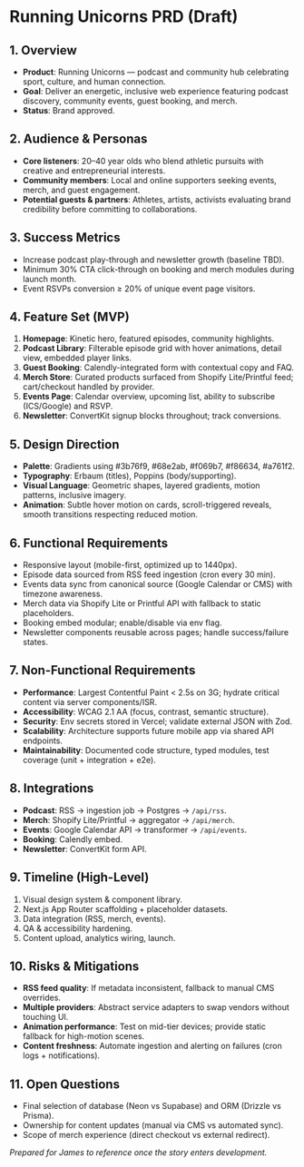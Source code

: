 # Running Unicorns PRD (Draft)

## 1. Overview
- **Product**: Running Unicorns — podcast and community hub celebrating sport, culture, and human connection.
- **Goal**: Deliver an energetic, inclusive web experience featuring podcast discovery, community events, guest booking, and merch.
- **Status**: Brand approved.

## 2. Audience & Personas
- **Core listeners**: 20–40 year olds who blend athletic pursuits with creative and entrepreneurial interests.
- **Community members**: Local and online supporters seeking events, merch, and guest engagement.
- **Potential guests & partners**: Athletes, artists, activists evaluating brand credibility before committing to collaborations.

## 3. Success Metrics
- Increase podcast play-through and newsletter growth (baseline TBD).
- Minimum 30% CTA click-through on booking and merch modules during launch month.
- Event RSVPs conversion ≥ 20% of unique event page visitors.

## 4. Feature Set (MVP)
1. **Homepage**: Kinetic hero, featured episodes, community highlights.
2. **Podcast Library**: Filterable episode grid with hover animations, detail view, embedded player links.
3. **Guest Booking**: Calendly-integrated form with contextual copy and FAQ.
4. **Merch Store**: Curated products surfaced from Shopify Lite/Printful feed; cart/checkout handled by provider.
5. **Events Page**: Calendar overview, upcoming list, ability to subscribe (ICS/Google) and RSVP.
6. **Newsletter**: ConvertKit signup blocks throughout; track conversions.

## 5. Design Direction
- **Palette**: Gradients using #3b76f9, #68e2ab, #f069b7, #f86634, #a761f2.
- **Typography**: Erbaum (titles), Poppins (body/supporting).
- **Visual Language**: Geometric shapes, layered gradients, motion patterns, inclusive imagery.
- **Animation**: Subtle hover motion on cards, scroll-triggered reveals, smooth transitions respecting reduced motion.

## 6. Functional Requirements
- Responsive layout (mobile-first, optimized up to 1440px).
- Episode data sourced from RSS feed ingestion (cron every 30 min).
- Events data sync from canonical source (Google Calendar or CMS) with timezone awareness.
- Merch data via Shopify Lite or Printful API with fallback to static placeholders.
- Booking embed modular; enable/disable via env flag.
- Newsletter components reusable across pages; handle success/failure states.

## 7. Non-Functional Requirements
- **Performance**: Largest Contentful Paint < 2.5s on 3G; hydrate critical content via server components/ISR.
- **Accessibility**: WCAG 2.1 AA (focus, contrast, semantic structure).
- **Security**: Env secrets stored in Vercel; validate external JSON with Zod.
- **Scalability**: Architecture supports future mobile app via shared API endpoints.
- **Maintainability**: Documented code structure, typed modules, test coverage (unit + integration + e2e).

## 8. Integrations
- **Podcast**: RSS -> ingestion job -> Postgres -> `/api/rss`.
- **Merch**: Shopify Lite/Printful -> aggregator -> `/api/merch`.
- **Events**: Google Calendar API -> transformer -> `/api/events`.
- **Booking**: Calendly embed.
- **Newsletter**: ConvertKit form API.

## 9. Timeline (High-Level)
1. Visual design system & component library.
2. Next.js App Router scaffolding + placeholder datasets.
3. Data integration (RSS, merch, events).
4. QA & accessibility hardening.
5. Content upload, analytics wiring, launch.

## 10. Risks & Mitigations
- **RSS feed quality**: If metadata inconsistent, fallback to manual CMS overrides.
- **Multiple providers**: Abstract service adapters to swap vendors without touching UI.
- **Animation performance**: Test on mid-tier devices; provide static fallback for high-motion scenes.
- **Content freshness**: Automate ingestion and alerting on failures (cron logs + notifications).

## 11. Open Questions
- Final selection of database (Neon vs Supabase) and ORM (Drizzle vs Prisma).
- Ownership for content updates (manual via CMS vs automated sync).
- Scope of merch experience (direct checkout vs external redirect).

_Prepared for James to reference once the story enters development._

